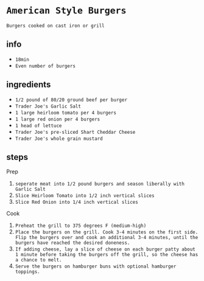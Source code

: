 # `American Style Burgers`

`Burgers cooked on cast iron or grill`

## info

* `18min`
* `Even number of burgers`

## ingredients

* `1/2 pound of 80/20 ground beef per burger`
* `Trader Joe's Garlic Salt`
* `1 large heirloom tomato per 4 burgers`
* `1 large red onion per 4 burgers`
* `1 head of lettuce`
* `Trader Joe's pre-sliced Shart Cheddar Cheese`
* `Trader Joe's whole grain mustard`


## steps

Prep

1. `seperate meat into 1/2 pound burgers and season liberally with Garlic Salt`
2. `Slice Heirloom Tomato into 1/2 inch vertical slices`
3. `Slice Red Onion into 1/4 inch vertical slices`

Cook

1. `Preheat the grill to 375 degrees F (medium-high)`
2. `Place the burgers on the grill. Cook 3-4 minutes on the first side. Flip the burgers over and cook an additional 3-4 minutes, until the burgers have reached the desired doneness.`
3. `If adding cheese, lay a slice of cheese on each burger patty about 1 minute before taking the burgers off the grill, so the cheese has a chance to melt.`
4. `Serve the burgers on hamburger buns with optional hamburger toppings.`

